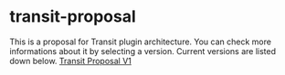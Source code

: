 # transit-proposal
This is a proposal for Transit plugin architecture. You can check more informations about it by selecting a version. Current versions are listed down below.
[Transit Proposal V1](./PROPOSAL-VERSION_1.md)
